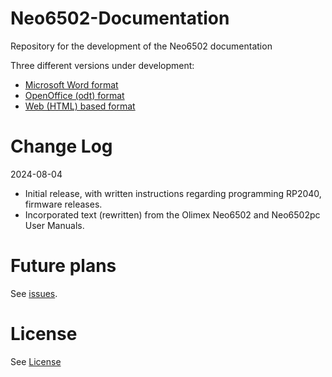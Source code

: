 # Neo6502-Documentation
Repository for the development of the Neo6502 documentation

Three different versions under development:

* [Microsoft Word format](https://github.com/jewettg/Neo6502-Documentation/tree/main/msword)
* [OpenOffice (odt) format](https://github.com/jewettg/Neo6502-Documentation/tree/main/open_office)
* [Web (HTML) based format](https://github.com/jewettg/Neo6502-Documentation/tree/main/web_html)

# Change Log
2024-08-04
* Initial release, with written instructions regarding programming RP2040, firmware releases.
* Incorporated text (rewritten) from the Olimex Neo6502 and Neo6502pc User Manuals.



# Future plans
See [issues](https://github.com/jewettg/Neo6502-Documentation/issues).

# License
See [License](https://github.com/jewettg/Neo6502-Documentation/blob/main/LICENSE.md)
